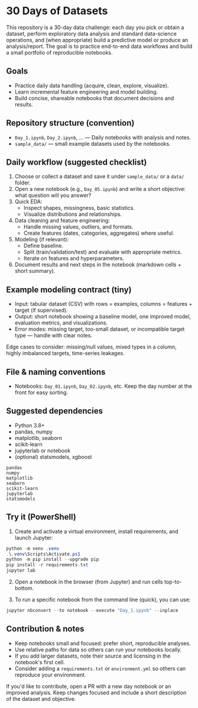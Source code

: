 # 30 Days of Datasets

This repository is a 30-day data challenge: each day you pick or obtain a dataset, perform exploratory data analysis and standard data-science operations, and (when appropriate) build a predictive model or produce an analysis/report. The goal is to practice end-to-end data workflows and build a small portfolio of reproducible notebooks.

## Goals

- Practice daily data handling (acquire, clean, explore, visualize).
- Learn incremental feature engineering and model building.
- Build concise, shareable notebooks that document decisions and results.

## Repository structure (convention)

- `Day_1.ipynb`, `Day_2.ipynb`, ... — Daily notebooks with analysis and notes.
- `sample_data/` — small example datasets used by the notebooks.

## Daily workflow (suggested checklist)

1. Choose or collect a dataset and save it under `sample_data/` or a `data/` folder.
2. Open a new notebook (e.g., `Day_05.ipynb`) and write a short objective: what question will you answer?
3. Quick EDA:
	- Inspect shapes, missingness, basic statistics.
	- Visualize distributions and relationships.
4. Data cleaning and feature engineering:
	- Handle missing values, outliers, and formats.
	- Create features (dates, categories, aggregates) where useful.
5. Modeling (if relevant):
	- Define baseline.
	- Split (train/validation/test) and evaluate with appropriate metrics.
	- Iterate on features and hyperparameters.
6. Document results and next steps in the notebook (markdown cells + short summary).

## Example modeling contract (tiny)

- Input: tabular dataset (CSV) with rows = examples, columns = features + target (if supervised).
- Output: short notebook showing a baseline model, one improved model, evaluation metrics, and visualizations.
- Error modes: missing target, too-small dataset, or incompatible target type — handle with clear notes.

Edge cases to consider: missing/null values, mixed types in a column, highly imbalanced targets, time-series leakages.

## File & naming conventions

- Notebooks: `Day_01.ipynb`, `Day_02.ipynb`, etc. Keep the day number at the front for easy sorting.


## Suggested dependencies

- Python 3.8+
- pandas, numpy
- matplotlib, seaborn
- scikit-learn
- jupyterlab or notebook
- (optional) statsmodels, xgboost


```
pandas
numpy
matplotlib
seaborn
scikit-learn
jupyterlab
statsmodels
```

## Try it (PowerShell)

1. Create and activate a virtual environment, install requirements, and launch Jupyter:

```powershell
python -m venv .venv
.\.venv\Scripts\Activate.ps1
python -m pip install --upgrade pip
pip install -r requirements.txt
jupyter lab
```

2. Open a notebook in the browser (from Jupyter) and run cells top-to-bottom.

3. To run a specific notebook from the command line (quick), you can use:

```powershell
jupyter nbconvert --to notebook --execute "Day_1.ipynb" --inplace
```

## Contribution & notes

- Keep notebooks small and focused: prefer short, reproducible analyses.
- Use relative paths for data so others can run your notebooks locally.
- If you add larger datasets, note their source and licensing in the notebook's first cell.
- Consider adding a `requirements.txt` or `environment.yml` so others can reproduce your environment.

If you'd like to contribute, open a PR with a new day notebook or an improved analysis. Keep changes focused and include a short description of the dataset and objective.